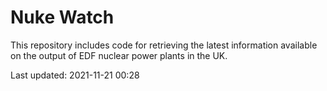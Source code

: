 # Nuke Watch

This repository includes code for retrieving the latest information available on the output of EDF nuclear power plants in the UK.

Last updated: 2021-11-21 00:28